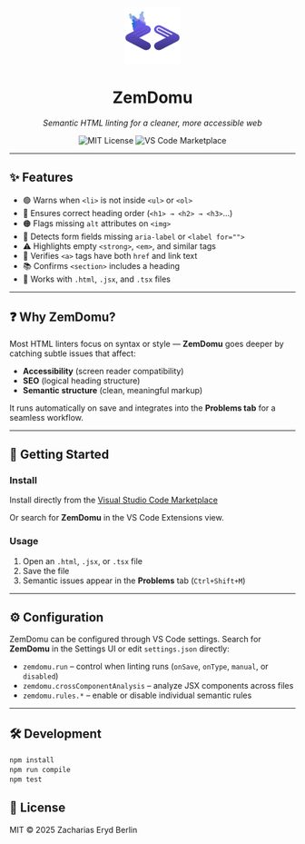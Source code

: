 <p align="center">
  <img src="images/icon.png" width="100" alt="ZemDomu logo" />
</p>

<h1 align="center">ZemDomu</h1>

<p align="center">
  <em>Semantic HTML linting for a cleaner, more accessible web</em>
</p>

<p align="center">
  <img src="https://img.shields.io/badge/license-MIT-blue" alt="MIT License" />
  <img src="https://img.shields.io/visual-studio-marketplace/v/ZachariasErydBerlin.zemdomu?label=VS%20Code" alt="VS Code Marketplace">
</p>

---

## ✨ Features

- 🟢 Warns when `<li>` is not inside `<ul>` or `<ol>`
- 🔵 Ensures correct heading order (`<h1> → <h2> → <h3>`…)
- 🟠 Flags missing `alt` attributes on `<img>`
- 🔴 Detects form fields missing `aria-label` or `<label for="">`
- ⚠️ Highlights empty `<strong>`, `<em>`, and similar tags
- 📛 Verifies `<a>` tags have both `href` and link text
- 📚 Confirms `<section>` includes a heading
- 🧩 Works with `.html`, `.jsx`, and `.tsx` files

---

## ❓ Why ZemDomu?

Most HTML linters focus on syntax or style — **ZemDomu** goes deeper by catching subtle issues that affect:

- **Accessibility** (screen reader compatibility)
- **SEO** (logical heading structure)
- **Semantic structure** (clean, meaningful markup)

It runs automatically on save and integrates into the **Problems tab** for a seamless workflow.

---

## 🚀 Getting Started

### Install

Install directly from the [Visual Studio Code Marketplace](https://marketplace.visualstudio.com/items?itemName=ZachariasErydBerlin.zemdomu)

Or search for **ZemDomu** in the VS Code Extensions view.

### Usage

1. Open an `.html`, `.jsx`, or `.tsx` file
2. Save the file
3. Semantic issues appear in the **Problems** tab (`Ctrl+Shift+M`)

---

## ⚙️ Configuration

ZemDomu can be configured through VS Code settings. Search for **ZemDomu** in
the Settings UI or edit `settings.json` directly:

- `zemdomu.run` – control when linting runs (`onSave`, `onType`, `manual`, or
  `disabled`)
- `zemdomu.crossComponentAnalysis` – analyze JSX components across files
- `zemdomu.rules.*` – enable or disable individual semantic rules

---

## 🛠 Development

```bash
npm install
npm run compile
npm test
```

## 📄 License

MIT © 2025 Zacharias Eryd Berlin

